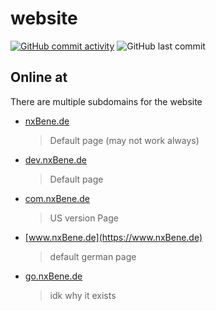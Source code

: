 # website
[![GitHub commit activity](https://img.shields.io/github/commit-activity/t/nxBene/website)](#contributors-)
![GitHub last commit](https://img.shields.io/github/last-commit/nxBene/website)


## Online at

There are multiple subdomains for the website

- [nxBene.de](https://nxBene.de)
	> Default page (may not work always)
 
 - [dev.nxBene.de](https://dev.nxBene.de)
	> Default page


- [com.nxBene.de](https://com.nxbene.de)

	> US version Page
- [www.nxBene.de](https://www.nxBene.de)
 	> default german page

- [go.nxBene.de](https://go.nxBene.de)
	> idk why it exists
